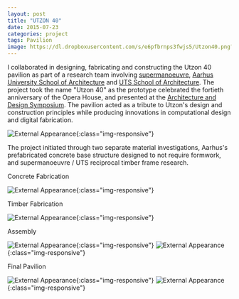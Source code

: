 ```yaml
---
layout: post
title: "UTZON 40"
date: 2015-07-23
categories: project
tags: Pavilion
image: https://dl.dropboxusercontent.com/s/e6pfbrnps3fwjs5/Utzon40.png?dl=0
---
```


I collaborated in designing, fabricating and constructing the Utzon 40 pavilion as part of a research team involving [supermanoeuvre](http://www.supermanoeuvre.com/), [Aarhus University School of Architecture](https://aarch.dk/en/) and [UTS School of Architecture](https://www.uts.edu.au/about/faculty-design-architecture-and-building/architecture). The project took the name "Utzon 40" as the prototype celebrated the fortieth anniversary of the Opera House, and presented at the [Architecture and Design Symposium](https://www.architecture.com.au/news_media_articles/architecture-and-design-symposium-celebrates-40-years-of-sydney-opera-house/). The pavilion acted as a tribute to Utzon's design and construction principles while producing innovations in computational design and digital fabrication.

![External Appearance](https://dl.dropboxusercontent.com/s/w8kneioqxb75d2v/Poster_TopView.png?dl=0){:class="img-responsive"}

The project initiated through two separate material investigations, Aarhus's prefabricated concrete base structure designed to not require formwork, and supermanoeuvre / UTS reciprocal timber frame research. 

Concrete Fabrication

![External Appearance](https://dl.dropboxusercontent.com/s/k1y2436qjp12uew/ConcreteRig.png?dl=0){:class="img-responsive"}

Timber Fabrication

![External Appearance](https://dl.dropboxusercontent.com/s/zznrmq87hlmbndm/TimberCut.png?dl=0){:class="img-responsive"}

Assembly

![External Appearance](https://dl.dropboxusercontent.com/s/v7yscrcwlu56nxi/Build_1.png?dl=0){:class="img-responsive"}
![External Appearance](https://dl.dropboxusercontent.com/s/v7yscrcwlu56nxi/Build_1.png?dl=0){:class="img-responsive"}

Final Pavilion

![External Appearance](https://dl.dropboxusercontent.com/s/tiak616idjxgxby/Pavilion%20inside.png?dl=0){:class="img-responsive"}
![External Appearance](https://dl.dropboxusercontent.com/s/x9xe2kyfalcry40/Pavilion_Front.png?dl=0){:class="img-responsive"}